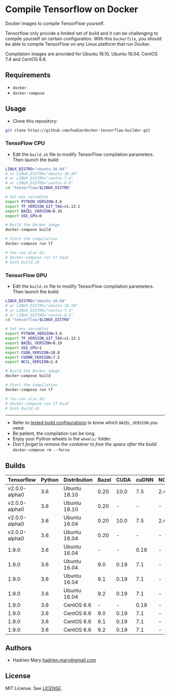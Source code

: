 # Compile Tensorflow on Docker

Docker images to compile TensorFlow yourself.

Tensorflow only provide a limited set of build and it can be challenging to compile yourself on certain configuration. With this `Dockerfile`, you should be able to compile TensorFlow on any Linux platform that run Docker.

Compilation images are provided for Ubuntu 18.10, Ubuntu 16.04, CentOS 7.4 and CentOS 6.6.

## Requirements

- `docker`
- `docker-compose`

## Usage

- Clone this repository:

```bash
git clone https://github.com/hadim/docker-tensorflow-builder.git
```

### TensoFlow CPU

- Edit the `build.sh` file to modify TensorFlow compilation parameters. Then launch the build:

```bash
LINUX_DISTRO="ubuntu-16.04"
# or LINUX_DISTRO="ubuntu-18.10"
# or LINUX_DISTRO="centos-7.4"
# or LINUX_DISTRO="centos-6.6"
cd "tensorflow/$LINUX_DISTRO"

# Set env variables
export PYTHON_VERSION=3.6
export TF_VERSION_GIT_TAG=v1.13.1
export BAZEL_VERSION=0.19
export USE_GPU=0

# Build the Docker image
docker-compose build

# Start the compilation
docker-compose run tf

# You can also do:
# docker-compose run tf bash
# bash build.sh
```

### TensorFlow GPU

- Edit the `build.sh` file to modify TensorFlow compilation parameters. Then launch the build:

```bash
LINUX_DISTRO="ubuntu-16.04"
# or LINUX_DISTRO="ubuntu-18.10"
# or LINUX_DISTRO="centos-7.4"
# or LINUX_DISTRO="centos-6.6"
cd "tensorflow/$LINUX_DISTRO"

# Set env variables
export PYTHON_VERSION=3.6
export TF_VERSION_GIT_TAG=v1.13.1
export BAZEL_VERSION=0.19
export USE_GPU=1
export CUDA_VERSION=10.0
export CUDNN_VERSION=7.5
export NCCL_VERSION=2.4

# Build the Docker image
docker-compose build

# Start the compilation
docker-compose run tf

# You can also do:
# docker-compose run tf bash
# bash build.sh
```

---

- Refer to [tested build configurations](https://www.tensorflow.org/install/source#tested_build_configurations) to know which `BAZEL_VERSION` you need.
- Be patient, the compilation can be long.
- Enjoy your Python wheels in the `wheels/` folder.
- *Don't forget to remove the container to free the space after the build: `docker-compose rm --force`.*

## Builds

| Tensorflow | Python | Distribution | Bazel | CUDA | cuDNN | NCCL | Comment |
| --- | --- | --- | --- | --- | --- | --- | --- |
| v2.0.0-alpha0 | 3.6 | Ubuntu 18.10 | 0.20 | 10.0 | 7.5 | 2.4 | seg fault error  |
| v2.0.0-alpha0 | 3.6 | Ubuntu 18.10 | 0.20 | - | - | - | OK |
| v2.0.0-alpha0 | 3.6 | Ubuntu 16.04 | 0.20 | 10.0 | 7.5 | 2.4 | TODO |
| v2.0.0-alpha0 | 3.6 | Ubuntu 16.04 | 0.20 | - | - | - | TODO |
| 1.9.0 | 3.6 | Ubuntu 16.04 | - | - | 0.19 | - | OK |
| 1.9.0 | 3.6 | Ubuntu 16.04 | 9.0 | 0.19 | 7.1 | - | OK |
| 1.9.0 | 3.6 | Ubuntu 16.04 | 9.1 | 0.19 | 7.1 | - | OK |
| 1.9.0 | 3.6 | Ubuntu 16.04 | 9.2 | 0.19 | 7.1 | - | OK |
| 1.9.0 | 3.6 | CentOS 6.6 | - | - | 0.19 | - | OK |
| 1.9.0 | 3.6 | CentOS 6.6 | 9.0 | 0.19 | 7.1 | - | OK |
| 1.9.0 | 3.6 | CentOS 6.6 | 9.1 | 0.19 | 7.1 | - | OK |
| 1.9.0 | 3.6 | CentOS 6.6 | 9.2 | 0.19 | 7.1 | - | OK |

## Authors

- Hadrien Mary <hadrien.mary@gmail.com>

## License

MIT License. See [LICENSE](LICENSE).
